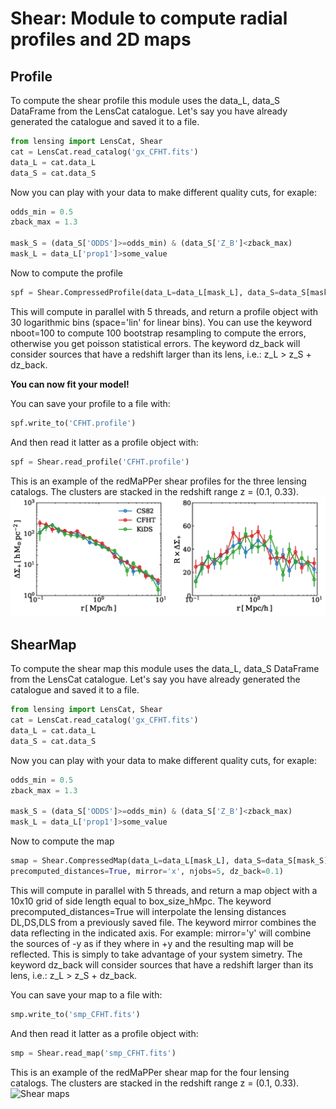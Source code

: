 # Shear: Module to compute radial profiles and 2D maps

## Profile

To compute the shear profile this module uses the data_L, data_S DataFrame from the LensCat catalogue. Let's say you have already generated the catalogue and saved it to a file.

```python
from lensing import LensCat, Shear
cat = LensCat.read_catalog('gx_CFHT.fits')
data_L = cat.data_L
data_S = cat.data_S
```

Now you can play with your data to make different quality cuts, for exaple:
```python
odds_min = 0.5
zback_max = 1.3

mask_S = (data_S['ODDS']>=odds_min) & (data_S['Z_B']<zback_max)
mask_L = data_L['prop1']>some_value
```

Now to compute the profile
```python
spf = Shear.CompressedProfile(data_L=data_L[mask_L], data_S=data_S[mask_S], rin_hMpc=0.1, rout_hMpc=10., bins=30, njobs=5, dz_back=0.1)
```
This will compute in parallel with 5 threads, and return a profile object with 30 logarithmic bins (space='lin' for linear bins). You can use the keyword nboot=100 to compute 100 bootstrap resampling to compute the errors, otherwise you get poisson statistical errors. The keyword dz_back will consider sources that have a redshift larger than its lens, i.e.: z_L > z_S + dz_back.

**You can now fit your model!**

 You can save your profile to a file with:
 ```python
 spf.write_to('CFHT.profile') 
 ```
 And then read it latter as a profile object with:
 ```python
 spf = Shear.read_profile('CFHT.profile')
 ```

 This is an example of the redMaPPer shear profiles for the three lensing catalogs. The clusters are stacked in the redshift range z = (0.1, 0.33).
 ![Shear profiles](https://github.com/mchalela/lensing/blob/master/Shear/shear_profiles.png)

## ShearMap
To compute the shear map this module uses the data_L, data_S DataFrame from the LensCat catalogue. Let's say you have already generated the catalogue and saved it to a file.

```python
from lensing import LensCat, Shear
cat = LensCat.read_catalog('gx_CFHT.fits')
data_L = cat.data_L
data_S = cat.data_S
```

Now you can play with your data to make different quality cuts, for exaple:
```python
odds_min = 0.5
zback_max = 1.3

mask_S = (data_S['ODDS']>=odds_min) & (data_S['Z_B']<zback_max)
mask_L = data_L['prop1']>some_value
```

Now to compute the map
```python
smap = Shear.CompressedMap(data_L=data_L[mask_L], data_S=data_S[mask_S], nbins=10, box_size_hMpc=0.5, 
precomputed_distances=True, mirror='x', njobs=5, dz_back=0.1)
```
This will compute in parallel with 5 threads, and return a map object with a 10x10 grid of side length equal to box_size_hMpc. The keyword precomputed_distances=True will interpolate the lensing distances DL,DS,DLS from a previously saved file. The keyword mirror combines the data reflecting in the indicated axis. For example: mirror='y' will combine the sources of -y as if they where in +y and the resulting map will be reflected. This is simply to take advantage of your system simetry. The keyword dz_back will consider sources that have a redshift larger than its lens, i.e.: z_L > z_S + dz_back.

 You can save your map to a file with:
 ```python
 smp.write_to('smp_CFHT.fits') 
 ```
 And then read it latter as a profile object with:
 ```python
 smp = Shear.read_map('smp_CFHT.fits')
 ```

 This is an example of the redMaPPer shear map for the four lensing catalogs. The clusters are stacked in the redshift range z = (0.1, 0.33).
 ![Shear maps](https://github.com/mchalela/lensing/blob/master/Shear/shear_maps.png)
